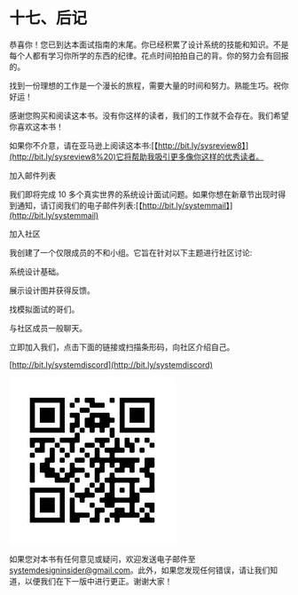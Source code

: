 # 十七、后记

恭喜你！您已到达本面试指南的末尾。你已经积累了设计系统的技能和知识。不是每个人都有学习你所学的东西的纪律。花点时间拍拍自己的背。你的努力会有回报的。

找到一份理想的工作是一个漫长的旅程，需要大量的时间和努力。熟能生巧。祝你好运！

感谢您购买和阅读这本书。没有你这样的读者，我们的工作就不会存在。我们希望你喜欢这本书！

如果你不介意，请在亚马逊上阅读这本书:[【http://bit.ly/sysreview8】](http://bit.ly/sysreview8%20)它将帮助我吸引更多像你这样的优秀读者。

加入邮件列表

我们即将完成 10 多个真实世界的系统设计面试问题。如果你想在新章节出现时得到通知，请订阅我们的电子邮件列表:[【http://bit.ly/systemmail】](http://bit.ly/systemmail)

加入社区

我创建了一个仅限成员的不和小组。它旨在针对以下主题进行社区讨论:

系统设计基础。

展示设计图并获得反馈。

找模拟面试的哥们。

与社区成员一般聊天。

立即加入我们，点击下面的链接或扫描条形码，向社区介绍自己。

[http://bit.ly/systemdiscord](http://bit.ly/systemdiscord)

![Qr code  Description automatically generated](img/00001.jpeg)

如果您对本书有任何意见或疑问，欢迎发送电子邮件至 systemdesigninsider@gmail.com[](mailto:systemdesigninsider@gmail.com)。此外，如果您发现任何错误，请让我们知道，以便我们在下一版中进行更正。谢谢大家！